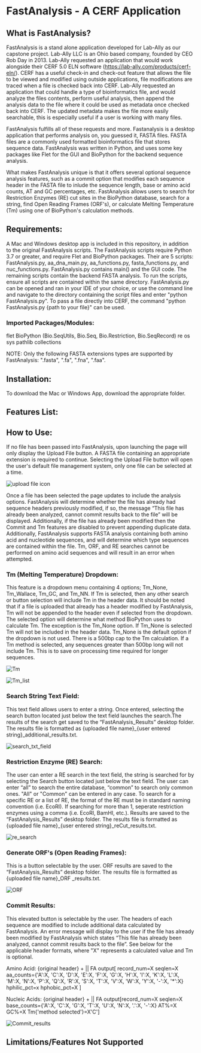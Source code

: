 # FastAnalysis - A CERF Application

## What is FastAnalysis?
FastAnalysis is a stand alone application developed for Lab-Ally as our capstone project. Lab-Ally LLC is an Ohio based company, founded by CEO Rob Day in 2013. Lab-Ally requested an application that would work alongside their CERF 5.0 ELN software (https://lab-ally.com/products/cerf-eln/). CERF has a useful check-in and check-out feature that allows the file to be viewed and modified using outside applications, file modifications are traced when a file is checked back into CERF. Lab-Ally requested an application that could handle a type of bioinformatics file, and would analyze the files contents, perform useful analysis, then append the analysis data to the file where it could be used as metadata once checked back into CERF. The updated metadata makes the file more easily searchable, this is especially useful if a user is working with many files.

FastAnalysis fulfills all of these requests and more. Fastanalysis is a desktop application that performs analysis on, you guessed it, FASTA files. FASTA files are a commonly used formatted bioinformatics file that stores sequence data. FastAnalysis was written in Python, and uses some key packages like Flet for the GUI and BioPython for the backend sequence analysis. 

What makes FastAnalysis unique is that it offers several optional sequence analysis features, such as a commit option that modifies each sequence header in the FASTA file to inlude the sequence length, base or amino acid counts, AT and GC percentages, etc. FastAnalysis allows users to search for Restriction Enzymes (RE) cut sites in the BioPython database, search for a string, find Open Reading Frames (ORF's), or calculate Melting Temperature (Tm) using one of BioPython's calculation methods. 

## Requirements:

A Mac and Windows desktop app is included in this repository, in addition to the original FastAnalysis scripts. The FastAnalysis scripts require Python 3.7 or greater, and require Flet and BioPython packages. Their are 5 scripts: FastAnalysis.py, aa_dna_main.py, aa_functions.py, fasta_functions.py, and nuc_functions.py. FastAnalysis.py contains main() and the GUI code. The remaining scripts contain the backend FASTA analysis. To run the scripts, ensure all scripts are contained within the same directory. FastAnalysis.py can be opened and ran in your IDE of your choice, or use the command line and navigate to the directory containing the script files and enter "python FastAnalysis.py". To pass a file directly into CERF, the command "python FastAnalysis.py {path to your file}" can be used.

### Imported Packages/Modules:

flet
BioPython (Bio.SeqUtils, Bio.Seq, Bio.Restriction, Bio.SeqRecord)
re
os
sys
pathlib
collections

NOTE: Only the following FASTA extensions types are supported by FastAnalysis: ".fasta", ".fa", ".fna", ".faa". 

## Installation:

To download the Mac or Windows App, download the appropriate folder. 


## Features List:

## How to Use:
If no file has been passed into FastAnalysis, upon launching the page will only display the Upload File button. A FASTA file containing an appropriate extension is required to continue. Selecting the Upload File button will open the user's default file management system, only one file can be selected at a time.

![upload file icon](https://github.com/whyang15/BIOT671i-Group1-Capstone/assets/107033502/1149f267-2cf4-45b7-b305-82f4727169c9)

Once a file has been selected the page updates to include the analysis options. FastAnalysis will determine whether the file has already had sequence headers previously modified, if so, the message “This file has already been analyzed, cannot commit results back to the file” will be displayed. Additionally, if the file has already been modified then the Commit and Tm features are disabled to prevent appending duplicate data. Additionally, FastAnalysis supports FASTA analysis containing both amino acid and nucleotide sequences, and will determine which type sequences are contained within the file. Tm, ORF, and RE searches cannot be performed on amino acid sequences and will result in an error when attempted. 

### Tm (Melting Temperature) Dropdown: 
This feature is a dropdown menu containing 4 options; Tm_None, Tm_Wallace, Tm_GC, and Tm_NN. If Tm is selected, then any other search or button selection will include Tm in the header data. It should be noted that if a file is uploaded that already has a header modified by FastAnalysis, Tm will not be appended to the header even if selected from the dropdown. The selected option will determine what method BioPython uses to calculate Tm. The exception is the Tm_None option. If Tm_None is selected Tm will not be included in the header data. Tm_None is the default option if the dropdown is not used. There is a 500bp cap to the Tm calculation. If a Tm method is selected, any sequences greater than 500bp long will not include Tm. This is to save on processing time required for longer sequences.

![Tm](https://github.com/whyang15/BIOT671i-Group1-Capstone/assets/107033502/cc628b34-76c5-47b6-bc8f-73e8b1ea6ee2)

![Tm_list](https://github.com/whyang15/BIOT671i-Group1-Capstone/assets/107033502/4a97522e-36f3-4374-bfbd-9e7aaf7dfe1c)

### Search String Text Field:
This text field allows users to enter a string. Once entered, selecting the search button located just below the text field launches the search.The results of the search get saved to the “FastAnalysis_Results” desktop folder. The results file is formatted as {uploaded file name}_{user entered string}_additional_results.txt.

![search_txt_field](https://github.com/whyang15/BIOT671i-Group1-Capstone/assets/107033502/a08ce032-a8b5-4cbf-a91c-a7d4491aad74)

### Restriction Enzyme (RE) Search:
The user can enter a RE search in the text field, the string is searched for by selecting the Search button located just below the text field. The user can enter “all” to search the entire database, “common” to search only common ones. "All" or "Common" can be entered in any case. To search for a specific RE or a list of RE, the format of the RE must be in standard naming convention (i.e. EcoRI). If searching for more than 1, seperate restriction enzymes using a comma (i.e. EcoRI, BamHI, etc.). Results are saved to the “FastAnalysis_Results” desktop folder. The results file is formatted as {uploaded file name}_{user entered string}_reCut_results.txt.

![re_search](https://github.com/whyang15/BIOT671i-Group1-Capstone/assets/107033502/d5d3f984-25ff-4fde-8cad-b6295b80cd91)

### Generate ORF's (Open Reading Frames):
This is a button selectable by the user. ORF results are saved to the “FastAnalysis_Results” desktop folder. The results file is formatted as {uploaded file name}_ORF _results.txt.

![ORF](https://github.com/whyang15/BIOT671i-Group1-Capstone/assets/107033502/ef05a8d8-5438-4341-8bbb-48cd2466b5de)

### Commit Results:
This elevated button is selectable by the user. The headers of each sequence are modified to include additional data calculated by FastAnalysis. An error message will display to the user if the file has already been modified by FastAnalysis which states “This file has already been analyzed, cannot commit results back to the file”. See below for the applicable header formats, where "X" represents a calculated value and Tm is optional.

Amino Acid: {original header} + || FA output[ record_num=X seqlen=X aa_counts={'A':X, 'C':X, 'D':X, 'E':X, 'F':X, 'G':X, 'H':X, 'I':X, 'K':X, 'L':X, 'M':X, 'N':X, 'P':X, 'Q':X, 'R':X, 'S':X, 'T':X, 'V':X, 'W':X, 'Y':X, '-':X, '*':X} hphilic_pct=x hphobic_pct=X ]

Nucleic Acids: {original header} + || FA output[record_num=X seqlen=X base_counts={'A':X, 'C':X, 'G':X, 'T':X, 'U':X, 'N':X, '.':X, '-':X} AT%=X GC%=X Tm{'method selected'}=X'C']

![Commit_results](https://github.com/whyang15/BIOT671i-Group1-Capstone/assets/107033502/c3622f7d-0fac-44c4-8ee4-c70ef0b71282)

## Limitations/Features Not Supported


